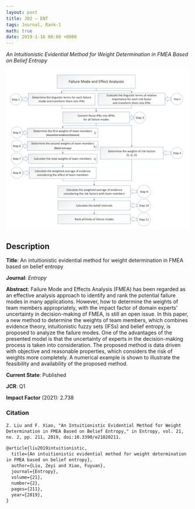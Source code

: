 ```yaml
---
layout: post
title: J02 — ENT
tags: Journal, Rank-1
math: true
date: 2019-1-16 00:00 +0800
---
```


*An Intuitionistic Evidential Method for Weight Determination in FMEA Based on Belief Entropy*

![GA](https://github.com/Samlzy/pics/raw/Samlzy-patch-1/LiuXiao02.png)


## Description

**Title**: An intuitionistic evidential method for weight determination in FMEA based on belief entropy

**Journal**: *Entropy*

**Abstract**: Failure Mode and Effects Analysis (FMEA) has been regarded as an effective analysis approach to identify and rank the potential failure modes in many applications. However, how to determine the weights of team members appropriately, with the impact factor of domain experts’ uncertainty in decision-making of FMEA, is still an open issue. In this paper, a new method to determine the weights of team members, which combines evidence theory, intuitionistic fuzzy sets (IFSs) and belief entropy, is proposed to analyze the failure modes. One of the advantages of the presented model is that the uncertainty of experts in the decision-making process is taken into consideration. The proposed method is data driven with objective and reasonable properties, which considers the risk of weights more completely. A numerical example is shown to illustrate the feasibility and availability of the proposed method.

**Current State**: Published

**JCR**: Q1

**Impact Factor** (2021): 2.738


### Citation

```
Z. Liu and F. Xiao, "An Intuitionistic Evidential Method for Weight Determination in FMEA Based on Belief Entropy," in Entropy, vol. 21, no. 2, pp. 211, 2019, doi:10.3390/e21020211.
```

```
@article{liu2019intuitionistic,
  title={An intuitionistic evidential method for weight determination in FMEA based on belief entropy},
  author={Liu, Zeyi and Xiao, Fuyuan},
  journal={Entropy},
  volume={21},
  number={2},
  pages={211},
  year={2019},
}
```
